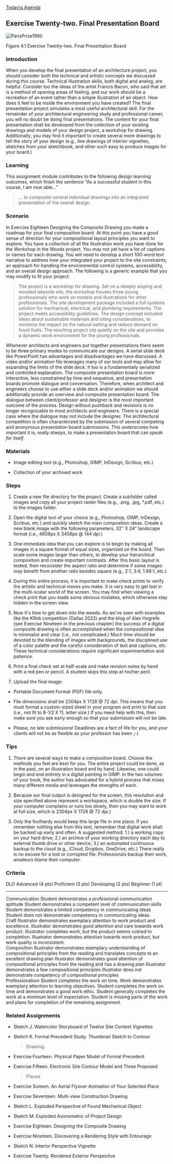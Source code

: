 [Today\s Agenda](221116-7_agenda.html)

## Exercise Twenty-two. Final Presentation Board

![ParisPrize1990](images/1990_ParisPrize_Inglert.png)

Figure 4.1 Exercise Twenty-two. Final Presentation Board

### Introduction

When you develop the final presentation of an architecture project, you should consider both the technical and artistic concepts we discussed during this course. Technical illustration skills, both digital and analog, are helpful. Consider too the ideas of the artist Francis Bacon, who said that art is a method of opening areas of feeling, and our work should be a recreation of an event rather than a simple illustration of an object. How does it feel to be inside the environment you have created? The final presentation project simulates a most useful architectural skill. For the remainder of your architectural engineering study and professional career, you will no doubt be doing final presentations. The content for your final presentation shall be developed from the collection of your existing drawings and models of your design project, a workshop for drawing. Additionally, you may find it important to create several more drawings to tell the story of your design (e.g., line drawings of interior vignettes, sketches from your sketchbook, and other such easy to produce images for your board.)

### Learning

This assignment module contributes to the following design learning outcomes, which finish the sentence "As a successful student in this course, I am now able..."

> ... to composite several individual drawings into an integrated
> presentation of the overall design.

### Scenario

In Exercise Eighteen Designing the Composite Drawing you made a roadmap for your final composition board. At this point you have a good sense of direction for your compositional layout principles you want to explore.  You have a collection of all the illustration work you have done for the Workshop in the Woods project. You may not yet have a list of captions or names for each drawing. You will need to develop a short 100-word text narrative to address how your integrated your project to the site constraints, an approach for handling the environmental control systems, accessibility, and an overall design approach. The following is a generic example that you may modify to fit your project:

> The project is a workshop for drawing. Set on a steeply sloping and
> wooded lakeside site, the workshop houses three young professionals
> who work on models and illustrations for other professionals. The site
> development package included a full systems solution for mechanical,
> electrical, and plumbing requirements. The project meets accessibility
> guidelines. The design concept included ideas about sustainable
> materials and siting considerations, to minimize the impact on the
> natural setting and reduce demand on fossil fuels. The resulting
> project sits quietly on the site and provides a dynamic work
> environment for the young professionals.

Whenever architects and engineers put together presentations there seem to be three primary modes to communicate our designs. A serial slide deck like PowerPoint has advantages and disadvantages we have discussed.  A video and/or animation file leverages many of our tools and may allow for expanding the limits of the slide deck. It too is a fundamentally serialized and controlled explanation. The composite presentation board is more interactive, less constrained by time and sequence, and presentation boards promote dialogue and conversation. Therefore, when architect and engineers choose to use either a slide deck and/or animation we should additionally provide an overview and composite presentation board. The dialogue between client/professor and designer is the most important outcome of the process. Design without pushback and revisions is no longer recognizable to most architects and engineers. There is a special case where the dialogue may not include the designer. The architectural competition is often characterized by the submission of several competing and anonymous presentation board submissions. This underscores how important it is, *really always*, to make a presentation board that can *speak for itself*.

### Materials

-   Image editing tool (e.g., Photoshop, GIMP, InDesign, Scribus, etc.)

-   Collection of your archived work

### Steps

1.  Create a new file directory for the project. Create a subfolder called images and copy all your project raster files (e.g., .png, .jpg, \*.pdf, etc.) to the images folder.

2.  Open the digital tool of your choice (e.g., Photoshop, GIMP, InDesign, Scribus, etc.) and quickly sketch the main composition ideas. Create a new blank image with the following parameters, 32" X 24" landscape format (i.e., 4608px X 3456px @ 144 dpi.)

3.  One immediate idea that you can explore is to begin by making all images in a square format of equal sizes, organized on the board.  Then scale some images larger than others, to develop your hierarchical composition and create important contrasts. After this basic layout is tested, then reconsider the aspect ratio and determine if some images may benefit from another ratio besides square (e.g., 2:1, 3:4, 1.68:1, etc.)

4.  During this entire process, it is important to make check prints to verify the artistic and technical moves you make. It is very easy to get lost in the multi-scalar world of the screen. You may find when viewing a check print that you made some obvious mistakes, which otherwise stay hidden in the screen view.

5.  Now it's time to get down into the weeds. As we've seen with examples like the KRob competition (Dallas 2022) and the blog of Alex Hogrefe (see Exercise Nineteen in the previous chapter) the success of a digital composite drawing is often accomplished when the compositional idea is minimalist and clear (i.e., not complicated.) Much time should be devoted to the blending of images with backgrounds, the disciplined use of a color palette and the careful consideration of text and captions, etc. These technical considerations require significant experimentation and patience.

6.  Print a final check set at half-scale and make revision notes by hand with a red pen or pencil. A student skips this step at his/her peril.

7.  Upload the final image:

-   Portable Document Format (PDF) file only.

-   File dimensions shall be 2304px X 1728 @ 72 dpi. This means that you must format a custom-sized sheet in your program and print to that size (i.e., not fit to 8-1/2 X 11, letter size.) If you need help with this, then make sure you ask early enough so that your submission will not be late.

-   Please, no late submissions! Deadlines are a fact of life for you, and your clients will not be as flexible as your professor has been ;-)

### Tips

1.  There are several ways to make a composition board. Choose the methods you feel are best for you. The entire project could be done, as in the past, on an illustration board and by hand. Likewise, one could begin and end entirely in a digital painting in GIMP. In the two volumes of your book, the author has advocated for a hybrid process that mixes many different media and leverages the strengths of each.

2.  Because our final output is designed for the screen, this resolution and size specified above represent a workspace, which is double the size. If your computer complains or runs too slowly, then you may want to work at full size, which is 2304px X 1728 @ 72 dpi.)

3.  Only the foolhardy would keep this large file in one place. If you remember nothing else from this text, remember that digital work shall be backed up early and often. A suggested method: 1.) a working copy on your hard drive; 2.) an archive of your working directory each day to external thumb drive or other device; 3.) an automated continuous backup to the cloud (e.g., iCloud, Dropbox, OneDrive, etc.) There really is no excuse for a lost or corrupted file. Professionals backup their work, amateurs blame their computer.

### Criteria

  DLO               Advanced (4 pts)                                                                                                                                     Proficient (3 pts)                                                                                            Developing (2 pts)                                                        Beginner (1 pt)                                                                              
  ----------------- ---------------------------------------------------------------------------------------------------------------------------------------------------- ------------------------------------------------------------------------------------------------------------- ------------------------------------------------------------------------- -------------------------------------------------------------------------------------------- --
  Communication     Student demonstrates a professional communication aptitude                                                                                           Student demonstrates a competent level of communication skills                                                Student demonstrates a limited competency in communicating ideas          Student does not demonstrate competency in communicating ideas                               
  Craft             Illustrator demonstrates exemplary attention to work product and excellence.                                                                         Illustrator demonstrates good attention and care towards work product.                                        Illustrator completes work, but the product seems rushed to completion.   Illustrator demonstrates attention towards work product, but work quality is inconsistent.   
  Composition       Illustrator demonstrates exemplary understanding of compositional principles from the reading and translates concepts to an excellent drawing plan   Illustrator demonstrates good attention of compositional principles from the reading and has a drawing plan   Illustrator demonstrates a few compositional principles                   Illustrator does not demonstrate competency of compositional principles                      
  Professionalism   Student completes the work on time. Work demonstrates exemplary attention to learning objectives.                                                    Student completes the work on time and demonstrates a good work ethic.                                        Student generally completes the work at a minimum level of expectation.   Student is missing parts of the work and plans for completion of the remaining assignment.   

### Related Assignments

-   Sketch J. Watercolor Storyboard of Twelve Site Context Vignettes

-   Sketch K. Formal Precedent Study. Thumbnail Sketch to Contour
    > Drawing.

-   Exercise Fourteen. Physical Paper Model of Formal Precedent

-   Exercise Fifteen. Electronic Site Contour Model and Three Proposed
    > Places

-   Exercise Sixteen. An Aerial Flyover Animation of Your Selected Place

-   Exercise Seventeen. Multi-view Construction Drawing

-   Sketch L. Exploded Perspective of Found Mechanical Object

-   Sketch M. Exploded Axonometric of Project Design

-   Exercise Eighteen. Designing the Composite Drawing

-   Exercise Nineteen. Discovering a Rendering Style with Entourage

-   Sketch N. Interior Perspective Vignette

-   Exercise Twenty. Rendered Exterior Perspective
